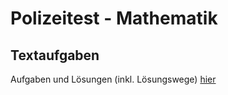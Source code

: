 # Polizeitest - Mathematik

## Textaufgaben

Aufgaben und Lösungen (inkl. Lösungswege) [hier](https://lsoleyl.de/polmat/)
